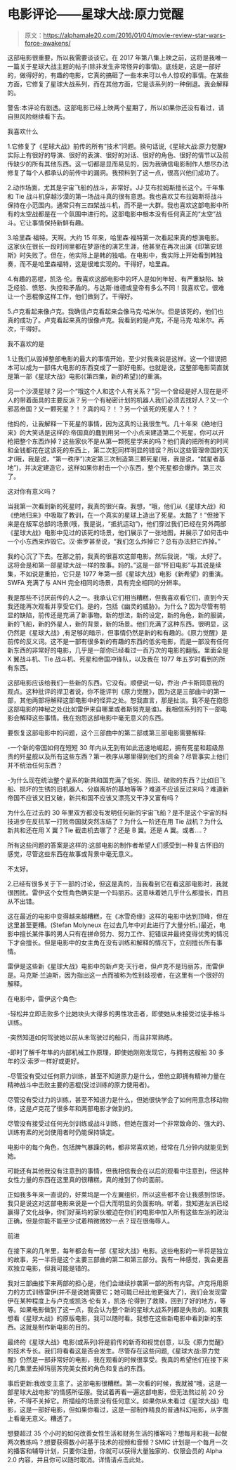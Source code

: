 # 电影评论——星球大战:原力觉醒

> 原文：<https://alphamale20.com/2016/01/04/movie-review-star-wars-force-awakens/>

这部电影很重要，所以我需要谈谈它。在 2017 年第八集上映之前，这将是我唯一一篇关于星球大战主题的帖子(除非发生非常怪异的事情)。底线是，这是一部好的，做得好的，有趣的电影，它真的搞砸了一些本来可以令人惊叹的事情。在某些方面，它修复了星球大战系列，而在其他方面，它是该系列的一种倒退。我会解释的。

警告:本评论有剧透。这部电影已经上映两个星期了，所以如果你还没有看过，请自担风险继续看下去。

我喜欢什么

1.它修复了《星球大战》前传的所有“技术”问题。换句话说,《星球大战:原力觉醒》实际上有很好的导演、很好的表演、很好的对话、很好的角色、很好的情节以及前传缺少的所有其他东西。这一切都是显而易见的，因为我确信电影制作人想尽办法修复了每个人都承认的前传中的漏洞。我预料到了这一点，很高兴他们成功了。

2.动作场面，尤其是宇宙飞船的战斗，非常好。JJ·艾布拉姆斯擅长这个。千年隼和 Tie 战斗机穿越沙漠的第一场战斗真的很有意思。我也喜欢艾布拉姆斯将战斗保持在小范围内。通常只有三四架战斗机，而不是一大群。我也喜欢这部电影中所有的太空战都是在一个氛围中进行的。这部电影中根本没有任何真正的“太空”战斗。它让事情保持新鲜有趣。

3.哈里森·福特。天啊。大约 15 年来，哈里森·福特第一次看起来真的想演电影。这家伙在很长一段时间里都在梦游他的演艺生涯，他甚至在再次出演《印第安琼斯》时失败了。但在，他实际上是韩的独唱。在电影中，我实际上开始看到韩独奏，而不是哈里森福特，这是很难实现的。干得好，哈里森。

4.有趣的恶棍，凯洛·伦。我喜欢这部电影中的坏人是如何年轻、有严重缺陷、缺乏经验、愤怒、失控和矛盾的。与达斯·维德或皇帝有多么不同！我喜欢它。很难让一个恶棍像这样工作，他们做到了。干得好。

5.卢克看起来像卢克。我确信卢克看起来会像马克·哈米尔。但是该死的，他们也真的成功了。卢克看起来真的很像卢克。我看到的是卢克，不是马克·哈米尔。再次，干得好。

我不喜欢的是

1.让我们从毁掉整部电影的最大的事情开始，至少对我来说是这样。这一个错误把本可以成为一部伟大电影的东西变成了一部好电影。也就是说，这整部电影简直就是第一部《星球大战》电影(《第四集，新的希望》)的重演。

另一个沙漠星球？另一个“哦这个人和这个人有关系？”另一个曾经是好人现在是坏人的带着面具的主要反派？另一个有秘密计划的机器人我们必须去找好人？又一个邪恶帝国？又一颗死星？！？真的吗？！？另一个该死的死星人？！？

他妈的，让我解释一下死星的事情，因为这真的让我很生气。几十年来《绝地归来》的大笑话是这样的:帝国真的蠢到用另一个小点来建造第二个死星，你可以开枪把整个东西炸掉？这些家伙不是从第一颗死星学来的吗？他们真的把所有的时间和金钱都花在这该死的东西上，第二次犯同样明显的错误？所以这些管理帝国的天才(哦，我是说，“第一秩序”)决定第三次制造第三颗死星(哦，我是说，“弑星者基地”)，并决定建造它，这样如果你射击一个小东西，整个死星都会爆炸。第三次了。

这对你有意义吗？

当我第一次看到新的死星时，我真的很兴奋。我想，“哦，他们从《星球大战》和《绝地归来》中吸取了教训，在一个真实的星球上造出了死星。太酷了！”但接下来是在叛军总部的场景(哦，我是说，“抵抗运动”)，他们穿过我们已经在另外两部《星球大战》电影中见过的该死的场景，他们展示了一张地图，并展示了如何击中一个小东西来炸毁它。汉·索罗甚至说，“我们怎么炸掉它？总有办法把它炸掉。”

我的心沉了下去。在那之前，我真的很喜欢这部电影。然后我说，“哦，太好了。这将会是和第一部星球大战一样的故事。妈的。”这是一部“怀旧电影”与其说是续集，不如说是重拍，它只是 1977 年第一部《星球大战》电影《新希望》的重演。SWFA 充满了与 ANH 完全相同的场景，具有完全相同的分辨率。

我是那些不讨厌前传的人之一。我承认它们相当糟糕，但我喜欢看它们，直到今天我还能再次观看并享受它们。是的，包括《幽灵的威胁》。为什么？因为尽管有明显的缺陷，前传还是充满了新事物。新的想法，新的设定，新的角色，新的服装，新的飞船，新的外星人，新的背景，新的场景。他们充满了这种东西。很明显，这仍然是《星球大战》,有足够的暗示，但事情仍然是新的和有趣的。《原力觉醒》是前传的反义词。这不是一部有很多新的有趣的东西的低劣电影，而是一部没有任何新东西的非常好的电影，几乎是一部你已经看过一百万次的电影的翻版。里面全是 X 翼战斗机、Tie 战斗机、死星和帝国冲锋队，以及我在 1977 年五岁时看到的所有东西。

这部电影应该给我们一些新的东西。它没有。顺便说一句，乔治·卢卡斯同意我的观点。这种批评的捍卫者说，你不能评判《原力觉醒》，因为这是三部曲中的第一部，其他两部将解释这部电影中的怪异之处。恕我直言，那是扯淡。我不是在抱怨这部电影的神秘之处(比如雷伊来自哪里或者斯努克是谁)。我相信系列的下一部电影会解释这些事情。我在抱怨这部电影中毫无意义的东西。

要恢复这部电影中的问题，这个三部曲中的第二部或第三部电影需要解释:

-一个新的帝国如何在短短 30 年内从无到有如此迅速地崛起，拥有死星和超级昂贵的歼星舰以及所有这些东西？第一秩序从哪里得到他们的资金？尽管事实上他们并不统治任何东西？

-为什么现在统治整个星系的新共和国充满了低劣、陈旧、破败的东西？比如旧飞船、损坏的生锈的旧机器人、分崩离析的基地等等？难道不应该反过来吗？难道新帝国不应该又旧又破，新共和国不应该又漂亮又干净又富有吗？

为什么在过去的 30 年里双方都没有发明任何新的宇宙飞船？是不是这个宇宙的科技进步在反抗军一打败帝国就突然冻结了？为什么一阶还在用 Tie 战机？为什么新共和还在用 X 翼？Tie 截击机去哪了？还是 B 翼。还是 A 翼。或者....？

所有这些问题的答案是这样的:这部电影的制作者希望人们感受到一种复古怀旧的感觉，尽管这些东西在故事或背景中毫无意义。

不太好。

2.已经有很多关于下一部的讨论，但这是真的，当我看到它在看这部电影时，我就很困扰。雷伊这个女性角色确实是一个玛丽苏。这意味着她几乎什么都擅长，而且从不出错。

这在最近的电影中变得越来越糟糕，在《冰雪奇缘》这样的电影中达到顶峰，但在这里甚至更糟。(Stefan Molyneux 在过去几年中对此进行了大量分析。)最近，电影中擅长某件事的男人只有在拼命努力、努力工作、犯错误并最终变得优秀的情况下才会擅长。但是电影中的女主角在没有训练和解释的情况下，立刻擅长所有事情。

雷伊是这些新《星球大战》电影中的新卢克·天行者，但卢克不是玛丽苏，而雷伊是。马克斯·兰迪斯，因为指出这一点而被称为性别歧视者，在这里有一个很好的解释。

在电影中，雷伊这个角色:

-轻松并立即击败多个比她块头大得多的男性攻击者，即使她从未接受过徒手格斗训练。

-突然知道如何驾驶她以前从未驾驶过的船只，而且非常熟练。

-即时了解千年隼的内部机械工作原理，即使她刚刚发现它，与拥有这艘船 30 多年的汉·索罗一样好或更好。

-尽管没有受过任何原力训练，甚至不知道原力是什么，但他立即拥有精神力量在精神战斗中击败主要的恶棍(受过训练的原力使用者)。

尽管没有受过力的训练，甚至不知道力是什么，但她很快学会了如何用意念移动物体，这是卢克花了很多年和两部电影才做到的。

尽管没有接受过任何光剑训练或战斗训练，但她在面对一个非常致命的、强大的、训练有素的光剑使用者时仍能保持镇定。

电影中的每个角色，包括脾气暴躁的韩，都非常喜欢她，经常在几分钟内就能见到她。

可能还有其他我没有注意到的事情，但我相信我会在以后的观看中注意到，但这种女性力量的东西在这里真的很糟糕，真的推到了你的面前。

正如我多年来一直说的，好莱坞是一个左翼组织，所以这些都不会让我感到惊讶。我只是说这对这部电影来说是一个巨大而明显的负面影响。听着，我知道左派已经赢得了文化战争，你们好莱坞的家伙被迫在你们的电影中加入所有这些左派的政治正确，但是你能不能至少试着稍微微妙一点？现在很侮辱人。

前进

在接下来的几年里，每年都会有一部《星球大战》电影。这些电影的一半将是独立的故事，另一半将是这个主要三部曲的第二和第三部分。我有一种感觉，我会更喜欢独立电影，但我可能是错的。

我对三部曲接下来两部的担心是，他们会继续抄袭第一部的所有内容。卢克将用原力的方式训练雷伊(并不是说她需要它；她可能已经比他更强大了)，我们会发现雷伊在某种程度上与卢克或凯洛·伦有关，凯洛·伦得到了救赎，回到了好的地方，等等。如果电影做到了这一点，我会认为整个新的星球大战系列都是失败的。如果我想看《星球大战》的原版电影，我可以随时看。我想在这些新电影中看到新的东西。这就是制作新电影的目的。

最终的《星球大战》电影(或系列)将是前传的新奇和视觉创意，以及《原力觉醒》的技术专长。我们将看看这是否会发生。尽管存在这些问题,《星球大战:原力觉醒》仍然是一部非常好的电影，我在观看的时候很享受。我真的希望他们在接下来的几集里去掉玛丽苏完美女孩的角色和复古的东西。

事后更新:我改变主意了。这部电影很糟糕。第一次看的时候，我就被“哦，这是一部星球大战电影”的情感所征服。我试着再看一遍这部电影，但无法熬过前 20 分钟，不得不关掉它。所描绘的场景没有任何意义。如果你从未看过《星球大战》电影，这是一部好电影，但如果你看过，这是一部制作精良的普通科幻电影，从字面上看毫无意义。糟透了。

想要超过 35 个小时的如何改善女性生活和财务生活的播客吗？想每月和我一起做两次教练吗？想要获得数小时基于技术的视频和音频？SMIC 计划是一个每月一次的播客和辅导计划，只要你注册，你就可以获得大量独家的、仅限会员的 Alpha 2.0 内容，并且你可以随时取消。详情请点击此处。